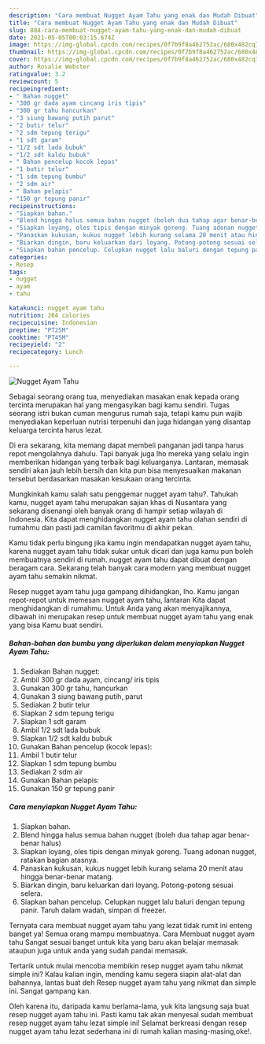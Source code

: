 ```yaml
---
description: "Cara membuat Nugget Ayam Tahu yang enak dan Mudah Dibuat"
title: "Cara membuat Nugget Ayam Tahu yang enak dan Mudah Dibuat"
slug: 884-cara-membuat-nugget-ayam-tahu-yang-enak-dan-mudah-dibuat
date: 2021-05-05T00:03:15.674Z
image: https://img-global.cpcdn.com/recipes/0f7b9f8a462752ac/680x482cq70/nugget-ayam-tahu-foto-resep-utama.jpg
thumbnail: https://img-global.cpcdn.com/recipes/0f7b9f8a462752ac/680x482cq70/nugget-ayam-tahu-foto-resep-utama.jpg
cover: https://img-global.cpcdn.com/recipes/0f7b9f8a462752ac/680x482cq70/nugget-ayam-tahu-foto-resep-utama.jpg
author: Rosalie Webster
ratingvalue: 3.2
reviewcount: 5
recipeingredient:
- " Bahan nugget"
- "300 gr dada ayam cincang iris tipis"
- "300 gr tahu hancurkan"
- "3 siung bawang putih parut"
- "2 butir telur"
- "2 sdm tepung terigu"
- "1 sdt garam"
- "1/2 sdt lada bubuk"
- "1/2 sdt kaldu bubuk"
- " Bahan pencelup kocok lepas"
- "1 butir telur"
- "1 sdm tepung bumbu"
- "2 sdm air"
- " Bahan pelapis"
- "150 gr tepung panir"
recipeinstructions:
- "Siapkan bahan."
- "Blend hingga halus semua bahan nugget (boleh dua tahap agar benar-benar halus)"
- "Siapkan loyang, oles tipis dengan minyak goreng. Tuang adonan nugget, ratakan bagian atasnya."
- "Panaskan kukusan, kukus nugget lebih kurang selama 20 menit atau hingga benar-benar matang."
- "Biarkan dingin, baru keluarkan dari loyang. Potong-potong sesuai selera."
- "Siapkan bahan pencelup. Celupkan nugget lalu baluri dengan tepung panir. Taruh dalam wadah, simpan di freezer."
categories:
- Resep
tags:
- nugget
- ayam
- tahu

katakunci: nugget ayam tahu 
nutrition: 264 calories
recipecuisine: Indonesian
preptime: "PT25M"
cooktime: "PT45M"
recipeyield: "2"
recipecategory: Lunch

---
```



![Nugget Ayam Tahu](https://img-global.cpcdn.com/recipes/0f7b9f8a462752ac/680x482cq70/nugget-ayam-tahu-foto-resep-utama.jpg)

Sebagai seorang orang tua, menyediakan masakan enak kepada orang tercinta merupakan hal yang mengasyikan bagi kamu sendiri. Tugas seorang istri bukan cuman mengurus rumah saja, tetapi kamu pun wajib menyediakan keperluan nutrisi terpenuhi dan juga hidangan yang disantap keluarga tercinta harus lezat.

Di era  sekarang, kita memang dapat membeli panganan jadi tanpa harus repot mengolahnya dahulu. Tapi banyak juga lho mereka yang selalu ingin memberikan hidangan yang terbaik bagi keluarganya. Lantaran, memasak sendiri akan jauh lebih bersih dan kita pun bisa menyesuaikan makanan tersebut berdasarkan masakan kesukaan orang tercinta. 



Mungkinkah kamu salah satu penggemar nugget ayam tahu?. Tahukah kamu, nugget ayam tahu merupakan sajian khas di Nusantara yang sekarang disenangi oleh banyak orang di hampir setiap wilayah di Indonesia. Kita dapat menghidangkan nugget ayam tahu olahan sendiri di rumahmu dan pasti jadi camilan favoritmu di akhir pekan.

Kamu tidak perlu bingung jika kamu ingin mendapatkan nugget ayam tahu, karena nugget ayam tahu tidak sukar untuk dicari dan juga kamu pun boleh membuatnya sendiri di rumah. nugget ayam tahu dapat dibuat dengan beragam cara. Sekarang telah banyak cara modern yang membuat nugget ayam tahu semakin nikmat.

Resep nugget ayam tahu juga gampang dihidangkan, lho. Kamu jangan repot-repot untuk memesan nugget ayam tahu, lantaran Kita dapat menghidangkan di rumahmu. Untuk Anda yang akan menyajikannya, dibawah ini merupakan resep untuk membuat nugget ayam tahu yang enak yang bisa Kamu buat sendiri.

<!--inarticleads1-->

##### Bahan-bahan dan bumbu yang diperlukan dalam menyiapkan Nugget Ayam Tahu:

1. Sediakan  Bahan nugget:
1. Ambil 300 gr dada ayam, cincang/ iris tipis
1. Gunakan 300 gr tahu, hancurkan
1. Gunakan 3 siung bawang putih, parut
1. Sediakan 2 butir telur
1. Siapkan 2 sdm tepung terigu
1. Siapkan 1 sdt garam
1. Ambil 1/2 sdt lada bubuk
1. Siapkan 1/2 sdt kaldu bubuk
1. Gunakan  Bahan pencelup (kocok lepas):
1. Ambil 1 butir telur
1. Siapkan 1 sdm tepung bumbu
1. Sediakan 2 sdm air
1. Gunakan  Bahan pelapis:
1. Gunakan 150 gr tepung panir




<!--inarticleads2-->

##### Cara menyiapkan Nugget Ayam Tahu:

1. Siapkan bahan.
1. Blend hingga halus semua bahan nugget (boleh dua tahap agar benar-benar halus)
1. Siapkan loyang, oles tipis dengan minyak goreng. Tuang adonan nugget, ratakan bagian atasnya.
1. Panaskan kukusan, kukus nugget lebih kurang selama 20 menit atau hingga benar-benar matang.
1. Biarkan dingin, baru keluarkan dari loyang. Potong-potong sesuai selera.
1. Siapkan bahan pencelup. Celupkan nugget lalu baluri dengan tepung panir. Taruh dalam wadah, simpan di freezer.




Ternyata cara membuat nugget ayam tahu yang lezat tidak rumit ini enteng banget ya! Semua orang mampu membuatnya. Cara Membuat nugget ayam tahu Sangat sesuai banget untuk kita yang baru akan belajar memasak ataupun juga untuk anda yang sudah pandai memasak.

Tertarik untuk mulai mencoba membikin resep nugget ayam tahu nikmat simple ini? Kalau kalian ingin, mending kamu segera siapin alat-alat dan bahannya, lantas buat deh Resep nugget ayam tahu yang nikmat dan simple ini. Sangat gampang kan. 

Oleh karena itu, daripada kamu berlama-lama, yuk kita langsung saja buat resep nugget ayam tahu ini. Pasti kamu tak akan menyesal sudah membuat resep nugget ayam tahu lezat simple ini! Selamat berkreasi dengan resep nugget ayam tahu lezat sederhana ini di rumah kalian masing-masing,oke!.

